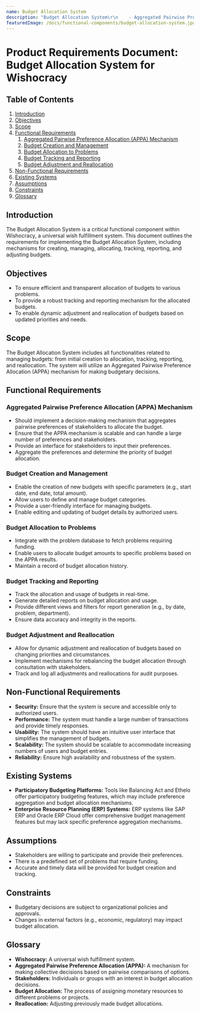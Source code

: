 ```yaml
---
name: Budget Allocation System
description: "Budget Allocation System\r\n    - Aggregated Pairwise Preference Allocation (APPA) mechanism\r\n    - Budget creation and management\r\n    - Budget allocation to problems\r\n    - Budget tracking and reporting\r\n    - Budget adjustment and reallocation\r\n\r"
featuredImage: /docs/functional-components/budget-allocation-system.jpg
---
```


# Product Requirements Document: Budget Allocation System for Wishocracy

## Table of Contents

1. [Introduction](#introduction)
2. [Objectives](#objectives)
3. [Scope](#scope)
4. [Functional Requirements](#functional-requirements)
   1. [Aggregated Pairwise Preference Allocation (APPA) Mechanism](#aggregated-pairwise-preference-allocation-appa-mechanism)
   2. [Budget Creation and Management](#budget-creation-and-management)
   3. [Budget Allocation to Problems](#budget-allocation-to-problems)
   4. [Budget Tracking and Reporting](#budget-tracking-and-reporting)
   5. [Budget Adjustment and Reallocation](#budget-adjustment-and-reallocation)
5. [Non-Functional Requirements](#non-functional-requirements)
6. [Existing Systems](#existing-systems)
7. [Assumptions](#assumptions)
8. [Constraints](#constraints)
9. [Glossary](#glossary)

## Introduction

The Budget Allocation System is a critical functional component within Wishocracy, a universal wish fulfillment system. This document outlines the requirements for implementing the Budget Allocation System, including mechanisms for creating, managing, allocating, tracking, reporting, and adjusting budgets.

## Objectives

- To ensure efficient and transparent allocation of budgets to various problems.
- To provide a robust tracking and reporting mechanism for the allocated budgets.
- To enable dynamic adjustment and reallocation of budgets based on updated priorities and needs.

## Scope

The Budget Allocation System includes all functionalities related to managing budgets: from initial creation to allocation, tracking, reporting, and reallocation. The system will utilize an Aggregated Pairwise Preference Allocation (APPA) mechanism for making budgetary decisions.

## Functional Requirements

### Aggregated Pairwise Preference Allocation (APPA) Mechanism

- Should implement a decision-making mechanism that aggregates pairwise preferences of stakeholders to allocate the budget.
- Ensure that the APPA mechanism is scalable and can handle a large number of preferences and stakeholders.
- Provide an interface for stakeholders to input their preferences.
- Aggregate the preferences and determine the priority of budget allocation.

### Budget Creation and Management

- Enable the creation of new budgets with specific parameters (e.g., start date, end date, total amount).
- Allow users to define and manage budget categories.
- Provide a user-friendly interface for managing budgets.
- Enable editing and updating of budget details by authorized users.

### Budget Allocation to Problems

- Integrate with the problem database to fetch problems requiring funding.
- Enable users to allocate budget amounts to specific problems based on the APPA results.
- Maintain a record of budget allocation history.

### Budget Tracking and Reporting

- Track the allocation and usage of budgets in real-time.
- Generate detailed reports on budget allocation and usage.
- Provide different views and filters for report generation (e.g., by date, problem, department).
- Ensure data accuracy and integrity in the reports.

### Budget Adjustment and Reallocation

- Allow for dynamic adjustment and reallocation of budgets based on changing priorities and circumstances.
- Implement mechanisms for rebalancing the budget allocation through consultation with stakeholders.
- Track and log all adjustments and reallocations for audit purposes.

## Non-Functional Requirements

- **Security:** Ensure that the system is secure and accessible only to authorized users.
- **Performance:** The system must handle a large number of transactions and provide timely responses.
- **Usability:** The system should have an intuitive user interface that simplifies the management of budgets.
- **Scalability:** The system should be scalable to accommodate increasing numbers of users and budget entries.
- **Reliability:** Ensure high availability and robustness of the system.

## Existing Systems

- **Participatory Budgeting Platforms:** Tools like Balancing Act and Ethelo offer participatory budgeting features, which may include preference aggregation and budget allocation mechanisms.
- **Enterprise Resource Planning (ERP) Systems:** ERP systems like SAP ERP and Oracle ERP Cloud offer comprehensive budget management features but may lack specific preference aggregation mechanisms.

## Assumptions

- Stakeholders are willing to participate and provide their preferences.
- There is a predefined set of problems that require funding.
- Accurate and timely data will be provided for budget creation and tracking.

## Constraints

- Budgetary decisions are subject to organizational policies and approvals.
- Changes in external factors (e.g., economic, regulatory) may impact budget allocation.

## Glossary

- **Wishocracy:** A universal wish fulfillment system.
- **Aggregated Pairwise Preference Allocation (APPA):** A mechanism for making collective decisions based on pairwise comparisons of options.
- **Stakeholders:** Individuals or groups with an interest in budget allocation decisions.
- **Budget Allocation:** The process of assigning monetary resources to different problems or projects.
- **Reallocation:** Adjusting previously made budget allocations.
